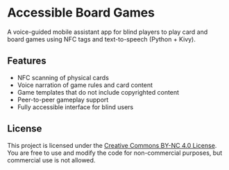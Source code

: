 # Accessible Board Games

A voice-guided mobile assistant app for blind players to play card and board games using NFC tags and text-to-speech (Python + Kivy).

## Features
- NFC scanning of physical cards
- Voice narration of game rules and card content
- Game templates that do not include copyrighted content
- Peer-to-peer gameplay support
- Fully accessible interface for blind users

## License

This project is licensed under the [Creative Commons BY-NC 4.0 License](https://creativecommons.org/licenses/by-nc/4.0/).
You are free to use and modify the code for non-commercial purposes, but commercial use is not allowed.

